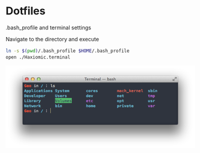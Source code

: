 Dotfiles
========

.bash_profile and terminal settings

Navigate to the directory and execute

```bash
ln -s $(pwd)/.bash_profile $HOME/.bash_profile
open ./Haxiomic.terminal
```
![preview](preview.png)